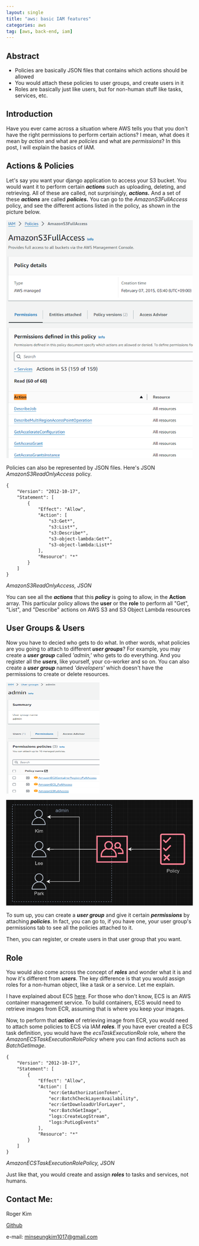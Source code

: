 ```yaml
---
layout: single
title: "aws: basic IAM features"
categories: aws
tag: [aws, back-end, iam]
---
```

## Abstract
- Policies are basically JSON files that contains which actions should be allowed
- You would attach these policies to user groups, and create users in it
- Roles are basically just like users, but for non-human stuff like tasks, services, etc.

## Introduction
Have you ever came across a situation where AWS tells you that you don't have the right permissions to perform certain actions? I mean, what does it mean by _action_ and what are _policies_ and what are _permissions_? In this post, I will explain the basics of IAM.

## Actions & Policies
Let's say you want your django application to access your S3 bucket. You would want it to perform certain ***actions*** such as uploading, deleting, and retrieving. All of these are called, not surprisingly, ***actions.*** And a set of these ***actions*** are called ***policies.*** You can go to the _AmazonS3FullAccess_ policy, and see the different actions listed in the policy, as shown in the picture below.

![](/assets/img/aws-actions.png)

Policies can also be represented by JSON files. Here's JSON _AmazonS3ReadOnlyAccess_ policy.
```
{
    "Version": "2012-10-17",
    "Statement": [
        {
            "Effect": "Allow",
            "Action": [
                "s3:Get*",
                "s3:List*",
                "s3:Describe*",
                "s3-object-lambda:Get*",
                "s3-object-lambda:List*"
            ],
            "Resource": "*"
        }
    ]
}
```
_AmazonS3ReadOnlyAccess, JSON_

You can see all the ***actions*** that this ***policy*** is going to allow, in the **Action** array. This particular policy allows the **user** or the **role** to perform all "Get", "List", and "Describe" actions on AWS S3 and S3 Object Lambda resources

## User Groups & Users
Now you have to decied who gets to do what. In other words, what policies are you going to attach to different ***user groups***? For example, you may create a ***user group*** called _'admin,'_ who gets to do everything. And you register all the ***users***, like yourself, your co-worker and so on. You can also create a ***user group*** named _'developers'_ which doesn't have the permissions to create or delete resources.

<p float="left">
  <img src="/assets/img/aws-user-group.png" width="50%" height="300px" />
</p>

![](/assets/img/aws-user-group-sum-up.png)

To sum up, you can create a ***user group*** and give it certain ***permissions*** by attaching ***policies***. In fact, you can go to, if you have one, your user group's permissions tab to see all the policies attached to it.

Then, you can register, or create users in that user group that you want.

## Role
You would also come across the concept of ***roles*** and wonder what it is and how it's different from ***users***. The key difference is that you would assign roles for a non-human object, like a task or a service. Let me explain.

I have explained about ECS [here](https://rogerkimjazzlover.github.io/cmpnyinfo/cmpnyinfo-deploying-through-aws-ii/). For those who don't know, ECS is an AWS container management service. To build containers, ECS would need to retrieve images from ECR, assuming that is where you keep your images. 

Now, to perform that ***action*** of retrieving image from ECR, you would need to attach some policies to ECS via IAM ***roles***. If you have ever created a ECS task definition, you would have the _ecsTaskExecutionRole_ role, where the _AmazonECSTaskExecutionRolePolicy_ where you can find actions such as _BatchGetImage_. 
```
{
    "Version": "2012-10-17",
    "Statement": [
        {
            "Effect": "Allow",
            "Action": [
                "ecr:GetAuthorizationToken",
                "ecr:BatchCheckLayerAvailability",
                "ecr:GetDownloadUrlForLayer",
                "ecr:BatchGetImage",
                "logs:CreateLogStream",
                "logs:PutLogEvents"
            ],
            "Resource": "*"
        }
    ]
}
```
_AmazonECSTaskExecutionRolePolicy, JSON_

Just like that, you would create and assign ***roles*** to tasks and services, not humans.

## Contact Me:
Roger Kim

[Github](https://github.com/RogerKimJazzLover)

e-mail: <minseungkim1017@gmail.com> 